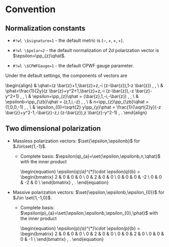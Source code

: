 # Convention

<span hidden> $
\newcommand{\qhat}{\hat{q}}
\newcommand{\phat}{\hat{p}}
\newcommand{\epsilonb}{\bar{\epsilon}}
$ </span>

## Normalization constants

* `#!wl \$signature=1` - the default metric is $(-,+,+,+)$.

* `#!wl \$polar=2` - the default normalization of $2d$ polarization vector is $\epsilon=\pp_{z}\qhat$.

* `#!wl \$CPWFGauge=1` - the default CPWF gauge parameter.

Under the default settings, the components of vectors are

\begin{align}
    &
    \qhat=(z \bar{z}+1,\bar{z}+z,-i (z-\bar{z}),1-z \bar{z})
    \, ,
    \\
    &
    \phat=\frac{1}{2y}(z \bar{z}+y^2+1,\bar{z}+z,-i (z-\bar{z}),-z \bar{z}-y^2+1)
    \, ,
    \\
    &
    \epsilon=\pp_{z}\qhat
    =
    (\bar{z},1,-i,-\bar{z})
    \, ,
    \\
    &
    \epsilonb=\pp_{\zb}\qhat
    =
    (z,1,i,-z)
    \, ,
    \\
    &
    n=\pp_{z}\pp_{\zb}\qhat
    =
    (1,0,0,-1)
    \, ,
    \\
    &
    \epsilon_{0}=\sqrt{2} y\pp_{y}\phat
    =
    \frac{1}{\sqrt{2}y}(-z \bar{z}+y^2-1,-\bar{z}-z,i (z-\bar{z}),z \bar{z}-y^2-1)
    \, .
\end{align}

## Two dimensional polarization

* Massless polarization vectors: $\set{\epsilon,\epsilonb}$ for $J\in\set{1,-1}$.

    * Complete basis: $\epsilon(q)_{a}=\set{\epsilon,\epsilonb,n,\qhat}$ with the inner product

        \begin{equation}
            \epsilon(q)_{a}^{*}\cdot \epsilon(q)_{b}
            =
            \begin{bmatrix}
                2 & 0 & 0 & 0 \\
                0 & 2 & 0 & 0 \\
                0 & 0 & 0 & -2 \\
                0 & 0 & -2 & 0 \\
            \end{bmatrix}
            \, .
        \end{equation}

* Massive polarization vectors: $\set{\epsilon,\epsilonb,\epsilon_{0}}$ for $J\in \set{1,-1,0}$.

    * Complete basis: $\epsilon(p)_{a}=\set{\epsilon,\epsilonb,\epsilon_{0},\phat}$ with the inner product

        \begin{equation}
            \epsilon(p)_{a}^{*}\cdot \epsilon(p)_{b}
            =
            \begin{bmatrix}
                2 & 0 & 0 & 0 \\
                0 & 2 & 0 & 0 \\
                0 & 0 & 2 & 0 \\
                0 & 0 & 0 & -1 \\
            \end{bmatrix}
            \, .
        \end{equation}